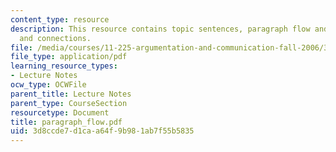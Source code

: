 ```yaml
---
content_type: resource
description: This resource contains topic sentences, paragraph flow and transitions
  and connections.
file: /media/courses/11-225-argumentation-and-communication-fall-2006/3d8ccde7d1caa64f9b981ab7f55b5835_paragraph_flow.pdf
file_type: application/pdf
learning_resource_types:
- Lecture Notes
ocw_type: OCWFile
parent_title: Lecture Notes
parent_type: CourseSection
resourcetype: Document
title: paragraph_flow.pdf
uid: 3d8ccde7-d1ca-a64f-9b98-1ab7f55b5835
---
```

